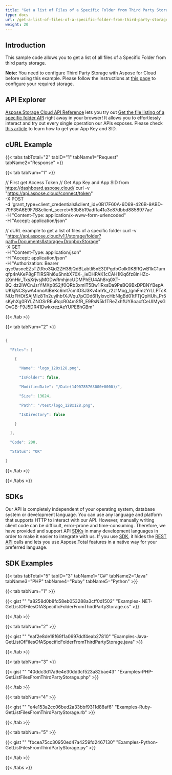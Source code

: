 ```yaml
---
title: "Get a list of Files of a Specific Folder from Third Party Storage"
type: docs
url: /get-a-list-of-files-of-a-specific-folder-from-third-party-storage/
weight: 20
---
```


## **Introduction**
This sample code allows you to get a list of all files of a Specific Folder from third party storage.

**Note:** You need to configure Third Party Storage with Aspose for Cloud before using this example. Please follow the instructions at [this page](/total/how-to-configure-3rd-party-cloud-storages/) to configure your required storage.
## **API Explorer**
[Aspose.Storage Cloud API Reference](https://apireference.aspose.cloud/storage/) lets you try out [Get the file listing of a specific folder API](https://apireference.aspose.cloud/storage/#!/Folder/GetListFiles) right away in your browser! It allows you to effortlessly interact and try out every single operation our APIs exposes. Please check [this article](/total/create-new-app-and-get-app-key-and-sid/) to learn how to get your App Key and SID. 
## **cURL Example**
{{< tabs tabTotal="2" tabID="1" tabName1="Request" tabName2="Response" >}}

{{< tab tabNum="1" >}}

// First get Access Token
// Get App Key and App SID from <https://dashboard.aspose.cloud/>
curl -v "<https://api.aspose.cloud/connect/token>" \
-X POST \
-d 'grant_type=client_credentials&client_id=0B17F60A-6D69-426B-9ABD-79F35A6E9F7B&client_secret=53b8b19adffa41a3e87dbbd8858977ae' \
-H "Content-Type: application/x-www-form-urlencoded" \
-H "Accept: application/json"

// cURL example to get a list of files of a specific folder
curl -v "<https://api.aspose.cloud/v1.1/storage/folder?path=Documents&storage=DropboxStorage>" \
-X GET \
-H "Content-Type: application/json" \
-H "Accept: application/json" \
-H "Authorization: Bearer qyc9asneEZsTZtRro3Qd2ZH38jQdBLabtIi5nE3DPgdbGolk0K8RQwB1kC1umqfp4rAKeP8gFTIRSRhl6uShnbX70X-_ieDHPAK1cCAH1Kiq6fz8lnHZc-zXmHir_TxsXrjvsjMGDwRmhjncUDMPhEU4Ah8rq0XT-8Q_dz2lWCnJsrYMXp8S2jf0QRb3xmIT5Bw1lRxsDa9PeBQ9BxDPBNYBepAUKkjNCSywA4nnoAIBeKc6mt7cmIO3J3Kv4mYk_r2z1Mog_lgmFmzYrLLPTcKNUzFHOtSAjMlz8Tn2uyihbfXJVqu7pCDd6I1yIxvcHbNIgBd01tFTjQpHUh_Pr5sKyhXg0RYLZNOSrREuRqcR04mSfR_E9RsN5k1TReZxhfUY8oacfCeUIMysGOvGB-F9J5DR41DwkxrezAeYUPE8hGBm"

{{< /tab >}}

{{< tab tabNum="2" >}}

```java

{

  "Files": [

    {

      "Name": "logo_128x128.png",

      "IsFolder": false,

      "ModifiedDate": "/Date(1490785763000+0000)/",

      "Size": 13624,

      "Path": "/test/logo_128x128.png",

      "IsDirectory": false

    }

  ],

  "Code": 200,

  "Status": "OK"

}


```

{{< /tab >}}

{{< /tabs >}}
## **SDKs**
Our API is completely independent of your operating system, database system or development language. You can use any language and platform that supports HTTP to interact with our API. However, manually writing client code can be difficult, error-prone and time-consuming. Therefore, we have provided and support API [SDKs](https://github.com/aspose-storage-cloud) in many development languages in order to make it easier to integrate with us. If you use [SDK](https://github.com/aspose-storage-cloud), it hides the [REST API](https://apireference.aspose.cloud/storage/) calls and lets you use Aspose.Total features in a native way for your preferred language.
## **SDK Examples**
{{< tabs tabTotal="5" tabID="3" tabName1="C#" tabName2="Java" tabName3="PHP" tabName4="Ruby" tabName5="Python" >}}

{{< tab tabNum="1" >}}

{{< gist "" "a8258d0b8fd58eb053288a3cff0d1502" "Examples-.NET-GetListOfFilesOfASpecificFolderFromThirdPartyStorage.cs" >}}

{{< /tab >}}

{{< tab tabNum="2" >}}

{{< gist "" "eaf2e8de18f69f1a0697ddf4eab27810" "Examples-Java-GetListOfFilesOfASpecificFolderFromThirdPartyStorage.java" >}}



{{< /tab >}}

{{< tab tabNum="3" >}}

{{< gist "" "40ddc3d17a9e4e30dd3cf523a82bae43" "Examples-PHP-GetListFilesFromThirdPartyStorage.php" >}}

{{< /tab >}}

{{< tab tabNum="4" >}}



{{< gist "" "e4e153a2cc06bed2a33bbf9311d88af6" "Examples-Ruby-GetListFilesFromThirdPartyStorage.rb" >}}

{{< /tab >}}

{{< tab tabNum="5" >}}

{{< gist "" "fbcea75cc30950ed47a4259fd2467130" "Examples-Python-GetListFilesFromThirdPartyStorage.py" >}}

{{< /tab >}}

{{< /tabs >}}
